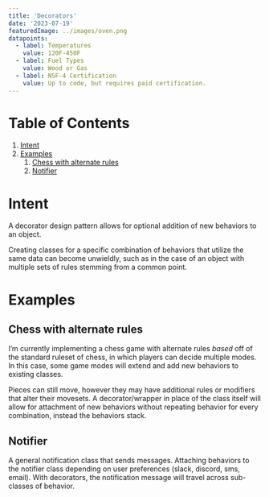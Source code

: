 ```yaml
---
title: 'Decorators'
date: '2023-07-19'
featuredImage: ../images/oven.png
datapoints:
  - label: Temperatures
    value: 120F-450F
  - label: Fuel Types
    value: Wood or Gas
  - label: NSF-4 Certification
    value: Up to code, but requires paid certification.
---
```


# Table of Contents

1.  [Intent](#orga30e933)
2.  [Examples](#org4ab8af0)
    1.  [Chess with alternate rules](#org5ab5ce9)
    2.  [Notifier](#org7c9d799)

<a id="orga30e933"></a>

# Intent

A decorator design pattern allows for optional addition of new behaviors to an object.

Creating classes for a specific combination of behaviors that utilize the same data can become unwieldly, such as in the case of an object with multiple sets of rules stemming from a common point.

<a id="org4ab8af0"></a>

# Examples

<a id="org5ab5ce9"></a>

## Chess with alternate rules

I&rsquo;m currently implementing a chess game with alternate rules _based_ off of the standard ruleset of chess, in which players can decide multiple modes. In this case, some game modes will extend and add new behaviors to existing classes.

Pieces can still move, however they may have additional rules or modifiers that alter their movesets. A decorator/wrapper in place of the class itself will allow for attachment of new behaviors without repeating behavior for every combination, instead the behaviors stack.

<a id="org7c9d799"></a>

## Notifier

A general notification class that sends messages. Attaching behaviors to the notifier class depending on user preferences (slack, discord, sms, email). With decorators, the notification message will travel across sub-classes of behavior.
